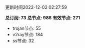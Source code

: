更新时间2022-12-02 02:27:59

**总订阅: 73**
**总节点: 986**
**有效节点: 271**
- trojan节点: 55
- v2ray节点: 184
- ss节点: 32
